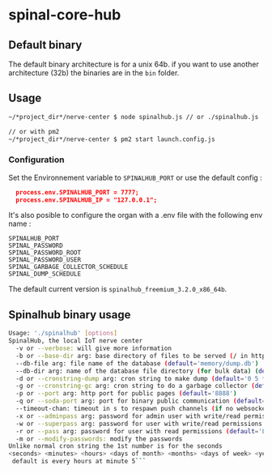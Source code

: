 # spinal-core-hub

## Default binary

The default binary architecture is for a unix 64b.
if you want to use another architecture (32b) the binaries are in the `bin` folder.

## Usage

```sh
~/*project_dir*/nerve-center $ node spinalhub.js // or ./spinalhub.js

// or with pm2
~/*project_dir*/nerve-center $ pm2 start launch.config.js
```

### Configuration

Set the Environnement variable to `SPINALHUB_PORT` or use the default config :

```json
  process.env.SPINALHUB_PORT = 7777;
  process.env.SPINALHUB_IP = "127.0.0.1";
```

It's also posible to configure the organ with a .env file with the following env name :

```
SPINALHUB_PORT
SPINAL_PASSWORD
SPINAL_PASSWORD_ROOT
SPINAL_PASSWORD_USER
SPINAL_GARBAGE_COLLECTOR_SCHEDULE
SPINAL_DUMP_SCHEDULE
```

The default current version is `spinalhub_freemium_3.2.0_x86_64b`.

## Spinalhub binary usage

````sh
Usage: './spinalhub' [options]
SpinalHub, the local IoT nerve center
  -v or --verbose: will give more information
  -b or --base-dir arg: base directory of files to be served (/ in http requests) (default='html')
  --db-file arg: file name of the database (default='memory/dump.db')
  --db-dir arg: name of the database file directory (for bulk data) (default='memory/data.db')
  -d or --cronstring-dump arg: cron string to make dump (default='0 5 * * * *')
  -g or --cronstring-gc arg: cron string to do a garbage collector (default='0 5 * * * *')
  -p or --port arg: http port for public pages (default='8888')
  -q or --soda-port arg: port for binary public communication (default='8889')
  --timeout-chan: timeout in s to respawn push channels (if no websocket)
  -x or --adminpass arg: password for admin user with write/read permissions (default='JHGgcz45JKilmzknzelf65ddDadggftIO98P')
  -w or --superpass arg: password for user with write/read permissions (default='4YCSeYUzsDG8XSrjqXgkDPrdmJ3fQqHs')
  -r or --pass arg: password for user with read permissions (default='LQv2nm9G2rqMerk23Tav2ufeuRM2K5RG')
  -m or --modify-passwords: modify the passwords
Unlike normal cron string the 1st number is for the seconds
<seconds> <minutes> <hours> <days of month> <months> <days of week> <years>
 default is every hours at minute 5```
````
